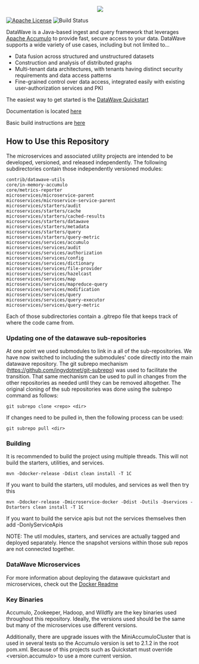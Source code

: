 <p align="center">
   <img src="datawave-readme.png" />
</p>

[![Apache License][li]][ll] ![Build Status](https://github.com/NationalSecurityAgency/datawave/actions/workflows/tests.yml/badge.svg)

DataWave is a Java-based ingest and query framework that leverages [Apache Accumulo](http://accumulo.apache.org/) to provide fast, secure access to your data. DataWave supports a wide variety of use cases, including but not limited to...

* Data fusion across structured and unstructured datasets
* Construction and analysis of distributed graphs
* Multi-tenant data architectures, with tenants having distinct security requirements and data access patterns
* Fine-grained control over data access, integrated easily with existing user-authorization services and PKI

The easiest way to get started is the [DataWave Quickstart](https://code.nsa.gov/datawave/docs/quickstart)

Documentation is located [here](https://code.nsa.gov/datawave/docs/)

Basic build instructions are [here](BUILDME.md)

## How to Use this Repository

The microservices and associated utility projects are intended to be developed, versioned,
and released independently.  The following subdirectories contain those independently
versioned modules:

```
contrib/datawave-utils
core/in-memory-accumulo
core/metrics-reporter
microservices/microservice-parent
microservices/microservice-service-parent
microservices/starters/audit
microservices/starters/cache
microservices/starters/cached-results
microservices/starters/datawave
microservices/starters/metadata
microservices/starters/query
microservices/starters/query-metric
microservices/services/accumulo
microservices/services/audit
microservices/services/authorization
microservices/services/config
microservices/services/dictionary
microservices/services/file-provider
microservices/services/hazelcast
microservices/services/map
microservices/services/mapreduce-query
microservices/services/modification
microservices/services/query
microservices/services/query-executor
microservices/services/query-metric
```

Each of those subdirectories contain a .gitrepo file that keeps track of where the code came from.

### Updating one of the datawave sub-repositories
At one point we used submodules to link in a all of the sub-repositories.  We have now switched
to including the submodules' code directly into the main datawave repository.  The git subrepo
mechanism (https://github.com/ingydotnet/git-subrepo) was used to facilitate the transition.
That same mechanism can be used to pull in changes from the other repositories as needed until
they can be removed altogether.  The original cloning of the sub repositories was done using
the subrepo command as follows:
```
git subrepo clone <repo> <dir>
```
If changes need to be pulled in, then the following process can be used:
```
git subrepo pull <dir>
```
### Building

It is recommended to build the project using multiple threads.  This will not build the starters, utilities, and services.
```
mvn -Ddocker-release -Ddist clean install -T 1C
```

If you want to build the starters, util modules, and services as well then try this
```
mvn -Ddocker-release -Dmicroservice-docker -Ddist -Dutils -Dservices -Dstarters clean install -T 1C
```
If you want to build the service apis but not the services themselves then add -DonlyServiceApis

NOTE: The util modules, starters, and services are actually tagged and deployed separately.
  Hence the snapshot versions within those sub repos are not connected together.

### DataWave Microservices

For more information about deploying the datawave quickstart and microservices, check out the [Docker Readme](docker/README.md#usage)

### Key Binaries
Accumulo, Zookeeper, Hadoop, and Wildfly are the key binaries used throughout this repository. Ideally,
the versions used should be the same but many of the microservices use different versions.

Additionally, there are upgrade issues with the MiniAccumuloCluster that is used in several tests so the
Accumulo version is set to 2.1.2 in the root pom.xml. Because of this projects such as Quickstart must override
<version.accumulo> to use a more current version.

[li]: http://img.shields.io/badge/license-ASL-blue.svg
[ll]: https://www.apache.org/licenses/LICENSE-2.0
